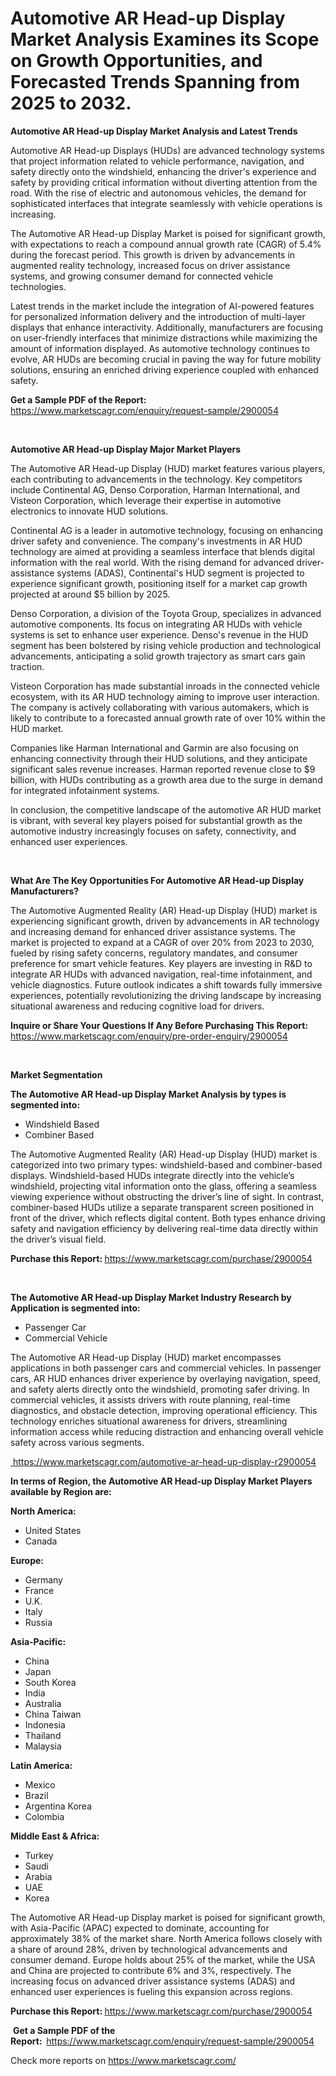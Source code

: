 <p><h1>Automotive AR Head-up Display Market Analysis Examines its Scope on Growth Opportunities, and Forecasted Trends Spanning from 2025 to 2032.</h1></p><p><strong>Automotive AR Head-up Display Market Analysis and Latest Trends</strong></p>
<p><p>Automotive AR Head-up Displays (HUDs) are advanced technology systems that project information related to vehicle performance, navigation, and safety directly onto the windshield, enhancing the driver's experience and safety by providing critical information without diverting attention from the road. With the rise of electric and autonomous vehicles, the demand for sophisticated interfaces that integrate seamlessly with vehicle operations is increasing. </p><p>The Automotive AR Head-up Display Market is poised for significant growth, with expectations to reach a compound annual growth rate (CAGR) of 5.4% during the forecast period. This growth is driven by advancements in augmented reality technology, increased focus on driver assistance systems, and growing consumer demand for connected vehicle technologies. </p><p>Latest trends in the market include the integration of AI-powered features for personalized information delivery and the introduction of multi-layer displays that enhance interactivity. Additionally, manufacturers are focusing on user-friendly interfaces that minimize distractions while maximizing the amount of information displayed. As automotive technology continues to evolve, AR HUDs are becoming crucial in paving the way for future mobility solutions, ensuring an enriched driving experience coupled with enhanced safety.</p></p>
<p><strong>Get a Sample PDF of the Report:&nbsp;</strong> <a href="https://www.marketscagr.com/enquiry/request-sample/2900054?utm_campaign=2460&utm_medium=2&utm_source=Github&utm_content=ia&utm_term=16032025&utm_id=automotive-ar-head-up-display">https://www.marketscagr.com/enquiry/request-sample/2900054</a></p>
<p>&nbsp;</p>
<p><strong>Automotive AR Head-up Display Major Market Players</strong></p>
<p><p>The Automotive AR Head-up Display (HUD) market features various players, each contributing to advancements in the technology. Key competitors include Continental AG, Denso Corporation, Harman International, and Visteon Corporation, which leverage their expertise in automotive electronics to innovate HUD solutions.</p><p>Continental AG is a leader in automotive technology, focusing on enhancing driver safety and convenience. The company's investments in AR HUD technology are aimed at providing a seamless interface that blends digital information with the real world. With the rising demand for advanced driver-assistance systems (ADAS), Continental's HUD segment is projected to experience significant growth, positioning itself for a market cap growth projected at around $5 billion by 2025.</p><p>Denso Corporation, a division of the Toyota Group, specializes in advanced automotive components. Its focus on integrating AR HUDs with vehicle systems is set to enhance user experience. Denso's revenue in the HUD segment has been bolstered by rising vehicle production and technological advancements, anticipating a solid growth trajectory as smart cars gain traction.</p><p>Visteon Corporation has made substantial inroads in the connected vehicle ecosystem, with its AR HUD technology aiming to improve user interaction. The company is actively collaborating with various automakers, which is likely to contribute to a forecasted annual growth rate of over 10% within the HUD market.</p><p>Companies like Harman International and Garmin are also focusing on enhancing connectivity through their HUD solutions, and they anticipate significant sales revenue increases. Harman reported revenue close to $9 billion, with HUDs contributing as a growth area due to the surge in demand for integrated infotainment systems.</p><p>In conclusion, the competitive landscape of the automotive AR HUD market is vibrant, with several key players poised for substantial growth as the automotive industry increasingly focuses on safety, connectivity, and enhanced user experiences.</p></p>
<p>&nbsp;</p>
<p><strong>What Are The Key Opportunities For Automotive AR Head-up Display Manufacturers?</strong></p>
<p><p>The Automotive Augmented Reality (AR) Head-up Display (HUD) market is experiencing significant growth, driven by advancements in AR technology and increasing demand for enhanced driver assistance systems. The market is projected to expand at a CAGR of over 20% from 2023 to 2030, fueled by rising safety concerns, regulatory mandates, and consumer preference for smart vehicle features. Key players are investing in R&D to integrate AR HUDs with advanced navigation, real-time infotainment, and vehicle diagnostics. Future outlook indicates a shift towards fully immersive experiences, potentially revolutionizing the driving landscape by increasing situational awareness and reducing cognitive load for drivers.</p></p>
<p><strong>Inquire or Share Your Questions If Any Before Purchasing This Report:</strong> <a href="https://www.marketscagr.com/enquiry/pre-order-enquiry/2900054?utm_campaign=2460&utm_medium=2&utm_source=Github&utm_content=ia&utm_term=16032025&utm_id=automotive-ar-head-up-display">https://www.marketscagr.com/enquiry/pre-order-enquiry/2900054</a></p>
<p>&nbsp;</p>
<p><strong>Market Segmentation</strong></p>
<p><strong>The Automotive AR Head-up Display Market Analysis by types is segmented into:</strong></p>
<p><ul><li>Windshield Based</li><li>Combiner Based</li></ul></p>
<p><p>The Automotive Augmented Reality (AR) Head-up Display (HUD) market is categorized into two primary types: windshield-based and combiner-based displays. Windshield-based HUDs integrate directly into the vehicle’s windshield, projecting vital information onto the glass, offering a seamless viewing experience without obstructing the driver’s line of sight. In contrast, combiner-based HUDs utilize a separate transparent screen positioned in front of the driver, which reflects digital content. Both types enhance driving safety and navigation efficiency by delivering real-time data directly within the driver’s visual field.</p></p>
<p><strong>Purchase this Report:&nbsp;</strong><a href="https://www.marketscagr.com/purchase/2900054?utm_campaign=2460&utm_medium=2&utm_source=Github&utm_content=ia&utm_term=16032025&utm_id=automotive-ar-head-up-display">https://www.marketscagr.com/purchase/2900054</a></p>
<p>&nbsp;</p>
<p><strong>The Automotive AR Head-up Display Market Industry Research by Application is segmented into:</strong></p>
<p><ul><li>Passenger Car</li><li>Commercial Vehicle</li></ul></p>
<p><p>The Automotive AR Head-up Display (HUD) market encompasses applications in both passenger cars and commercial vehicles. In passenger cars, AR HUD enhances driver experience by overlaying navigation, speed, and safety alerts directly onto the windshield, promoting safer driving. In commercial vehicles, it assists drivers with route planning, real-time diagnostics, and obstacle detection, improving operational efficiency. This technology enriches situational awareness for drivers, streamlining information access while reducing distraction and enhancing overall vehicle safety across various segments.</p></p>
<p><a href="https://www.marketscagr.com/automotive-ar-head-up-display-r2900054?utm_campaign=2460&utm_medium=2&utm_source=Github&utm_content=ia&utm_term=16032025&utm_id=automotive-ar-head-up-display">&nbsp;https://www.marketscagr.com/automotive-ar-head-up-display-r2900054</a></p>
<p><strong>In terms of Region, the Automotive AR Head-up Display Market Players available by Region are:</strong></p>
<p>
    <p> <strong> North America: </strong>
        <ul>
            <li>United States</li>
            <li>Canada</li>
        </ul>
        </p> 
    <p> <strong> Europe: </strong>
        <ul>
            <li>Germany</li>
            <li>France</li>
            <li>U.K.</li>
            <li>Italy</li>
            <li>Russia</li>
        </ul>
        </p> 
    <p> <strong> Asia-Pacific: </strong>
        <ul>
            <li>China</li>
            <li>Japan</li>
            <li>South Korea</li>
            <li>India</li>
            <li>Australia</li>
            <li>China Taiwan</li>
            <li>Indonesia</li>
            <li>Thailand</li>
            <li>Malaysia</li>
        </ul>
        </p> 
    <p> <strong> Latin America: </strong>
        <ul>
            <li>Mexico</li>
            <li>Brazil</li>
            <li>Argentina Korea</li>
            <li>Colombia</li>
        </ul>
        </p> 
    <p> <strong> Middle East & Africa: </strong>
        <ul>
            <li>Turkey</li>
            <li>Saudi</li>
            <li>Arabia</li>
            <li>UAE</li>
            <li>Korea</li>
        </ul>
    </p>
    </p>
<p><p>The Automotive AR Head-up Display market is poised for significant growth, with Asia-Pacific (APAC) expected to dominate, accounting for approximately 38% of the market share. North America follows closely with a share of around 28%, driven by technological advancements and consumer demand. Europe holds about 25% of the market, while the USA and China are projected to contribute 6% and 3%, respectively. The increasing focus on advanced driver assistance systems (ADAS) and enhanced user experiences is fueling this expansion across regions.</p></p>
<p><strong>Purchase this Report: </strong><a href="https://www.marketscagr.com/purchase/2900054?utm_campaign=2460&utm_medium=2&utm_source=Github&utm_content=ia&utm_term=16032025&utm_id=automotive-ar-head-up-display">https://www.marketscagr.com/purchase/2900054</a></p>
<p>&nbsp;<strong>Get a Sample PDF of the Report:&nbsp;&nbsp;</strong><a href="https://www.marketscagr.com/enquiry/request-sample/2900054?utm_campaign=2460&utm_medium=2&utm_source=Github&utm_content=ia&utm_term=16032025&utm_id=automotive-ar-head-up-display">https://www.marketscagr.com/enquiry/request-sample/2900054</a></p>
<p><strong></strong></p>
<p>Check more reports on <a href="https://www.marketscagr.com/?utm_campaign=2460&utm_medium=2&utm_source=Github&utm_content=ia&utm_term=16032025&utm_id=automotive-ar-head-up-display">https://www.marketscagr.com/</a></p>